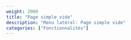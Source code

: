 ```yaml
---
weight: 2000
title: "Page simple vide"
description: "Menu latéral: Page simple vide"
categories: ["Fonctionnalités"]
---
```

